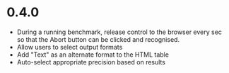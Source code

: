 # 0.4.0

* During a running benchmark, release control to the browser every sec so that the Abort button can be clicked and recognised.
* Allow users to select output formats
* Add "Text" as an alternate format to the HTML table
* Auto-select appropriate precision based on results
